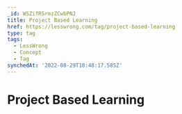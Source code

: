 ```yaml
---
_id: WSZifR5rmzZCwbPNJ
title: Project Based Learning
href: https://lesswrong.com/tag/project-based-learning
type: tag
tags:
  - LessWrong
  - Concept
  - Tag
synchedAt: '2022-08-29T10:48:17.585Z'
---
```

# Project Based Learning

